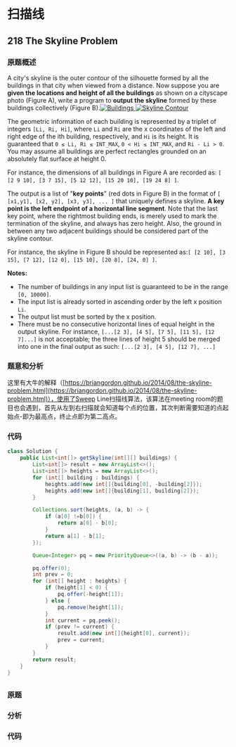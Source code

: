# 扫描线

## 218 The Skyline Problem

### 原题概述

A city's skyline is the outer contour of the silhouette formed by all the buildings in that city when viewed from a distance. Now suppose you are **given the locations and height of all the buildings** as shown on a cityscape photo \(Figure A\), write a program to **output the skyline** formed by these buildings collectively \(Figure B\).[![Buildings](https://leetcode.com/static/images/problemset/skyline1.jpg) ](https://leetcode.com/static/images/problemset/skyline1.jpg)[![Skyline Contour](https://leetcode.com/static/images/problemset/skyline2.jpg)](https://leetcode.com/static/images/problemset/skyline2.jpg)

The geometric information of each building is represented by a triplet of integers `[Li, Ri, Hi]`, where `Li` and `Ri` are the x coordinates of the left and right edge of the ith building, respectively, and `Hi` is its height. It is guaranteed that `0 ≤ Li, Ri ≤ INT_MAX`, `0 < Hi ≤ INT_MAX`, and `Ri - Li > 0`. You may assume all buildings are perfect rectangles grounded on an absolutely flat surface at height 0.

For instance, the dimensions of all buildings in Figure A are recorded as: `[ [2 9 10], [3 7 15], [5 12 12], [15 20 10], [19 24 8] ]`.

The output is a list of "**key points**" \(red dots in Figure B\) in the format of `[ [x1,y1], [x2, y2], [x3, y3], ... ]` that uniquely defines a skyline. **A key point is the left endpoint of a horizontal line segment**. Note that the last key point, where the rightmost building ends, is merely used to mark the termination of the skyline, and always has zero height. Also, the ground in between any two adjacent buildings should be considered part of the skyline contour.

For instance, the skyline in Figure B should be represented as:`[ [2 10], [3 15], [7 12], [12 0], [15 10], [20 8], [24, 0] ]`.

**Notes:**

* The number of buildings in any input list is guaranteed to be in the range `[0, 10000]`.
* The input list is already sorted in ascending order by the left x position `Li`.
* The output list must be sorted by the x position.
* There must be no consecutive horizontal lines of equal height in the output skyline. For instance, `[...[2 3], [4 5], [7 5], [11 5], [12 7]...]` is not acceptable; the three lines of height 5 should be merged into one in the final output as such: `[...[2 3], [4 5], [12 7], ...]`

### 题意和分析

这里有大牛的解释（[https://briangordon.github.io/2014/08/the-skyline-problem.html](https://briangordon.github.io/2014/08/the-skyline-problem.html)），使用了Sweep Line扫描线算法，该算法在meeting room的题目也会遇到，首先从左到右扫描就会知道每个点的位置，其次判断需要知道的点起始点-即为最高点，终止点即为第二高点。

### 代码

```java
class Solution {
    public List<int[]> getSkyline(int[][] buildings) {
        List<int[]> result = new ArrayList<>();
        List<int[]> heights = new ArrayList<>();
        for (int[] building : buildings) {
            heights.add(new int[]{building[0], -building[2]});
            heights.add(new int[]{building[1], building[2]});
        }

        Collections.sort(heights, (a, b) -> {
            if (a[0] !=b[0]) {
                return a[0] - b[0];
            }
            return a[1] - b[1];
        });

        Queue<Integer> pq = new PriorityQueue<>((a, b) -> (b - a));

        pq.offer(0);
        int prev = 0;
        for (int[] height : heights) {
            if (height[1] < 0) {
                pq.offer(-height[1]);
            } else {
                pq.remove(height[1]);
            }
            int current = pq.peek();
            if (prev != current) {
                result.add(new int[]{height[0], current});
                prev = current;
            }
        }
        return result;
    }
}
```

## 

### 原题

### 分析

### 代码

